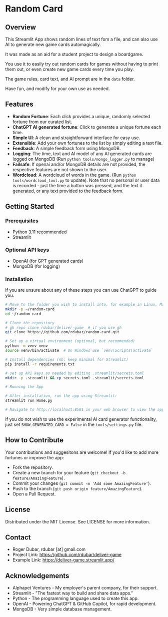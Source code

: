# Random Card

## Overview

This Streamlit App shows random lines of text fom a file, and can also use AI to generate new game cards automagically.

It was made as an aid for a student project to design a boardgame.

You use it to easily try out random cards for games without having to print them out, or even create new game cards every time you play.

The game rules, card text, and AI prompt are in the `data` folder.

Have fun, and modify for your own use as needed.

## Features

- **Random Fortune**: Each click provides a unique, randomly selected fortune from our curated list.
- **ChatGPT AI generated fortune**: Click to generate a unique fortune each time.
- **Simple UI**: A clean and straightforward interface for easy use.
- **Extensible**: Add your own fortunes to the list by simply editing a text file.
- **Feedback**: A simple feedback form using MongoDB. 
- **Logging**: The time, text and AI model of any AI generated cards are logged on MongoDB (Run `python tools/mongo_logger.py` to manage)
- **Failsafe**: If openai and/or MongoDB details are not provided, the respective features are not shown to the user.
- **Wordcloud**: A wordcloud of words in the game. (Run `python tools/wordcloud_tool.py` to update).
Note that no personal or user data is recorded - just the time a button was pressed, and the text it generated, or any text provided to the feedback form. 

## Getting Started

### Prerequisites

- Python 3.11 recommended
- Streamlit

### Optional API keys

- OpenAI (for GPT generated cards)
- MongoDB (for logging)

### Installation

If you are unsure about any of these steps you can use ChatGPT to guide you. 

```sh
# Move to the folder you wish to install into, for example in Linux, MacOS or Windows with WSL2:
mkdir -p ~/random-card
cd ~/random-card

# Clone the repository
# gh repo clone rdubar/deliver-game  # if you use gh
git clone https://github.com/rdubar/random-card.git

# Set up a virtual environment (optional, but recommended)
python -m venv venv
source venv/bin/activate  # On Windows use `venv\Scripts\activate`

# Install dependencies (nb: keep minimal for Streamlit)
pip install -r requirements.txt

# set up API keys as needed by editing .streamlit/secrets.toml
mkdir -p .streamlit && cp secrets.toml .streamlit/secrets.toml

# Running the App

# After installation, run the app using Streamlit:
streamlit run Home.py

# Navigate to http://localhost:8501 in your web browser to view the app.
```
If you do not wish to use the experimental AI card generator functionality, just set `SHOW_GENERATED_CARD = False` in the `tools/settings.py` file.

## How to Contribute
Your contributions and suggesitons are welcome! If you'd like to add more fortunes or improve the app:

* Fork the repository.
* Create a new branch for your feature (`git checkout -b feature/AmazingFeature`).
* Commit your changes (`git commit -m 'Add some AmazingFeature'`).
* Push to the branch (`git push origin feature/AmazingFeature`).
* Open a Pull Request.

## License
Distributed under the MIT License. See LICENSE for more information.

## Contact
* Roger Dubar, rdubar [at] gmail.com
* Project Link: https://github.com/rdubar/deliver-game
* Example Link: https://deliver-game.streamlit.app/

## Acknowledgements
* Alphapet Ventures - My employer's parent company, for their support.
* Streamlit - "The fastest way to build and share data apps."
* Python - The programming language used to create this app.
* OpenAI - Powering ChatGPT & GitHub Copilot, for rapid development.
* MongoDB - Very simple database management.
